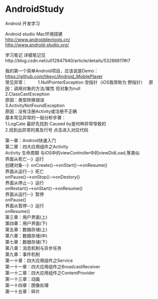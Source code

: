# AndroidStudy
Android 开发学习

Android studio Mac环境搭建    
http://www.androiddevtools.cn/     
http://www.android-studio.org/

学习笔记 详细笔记见http://blog.csdn.net/u012847940/article/details/53286817#t7         
       
我的第一个简单Android项目，应该说是Demo：https://github.com/tikeyc/Android_MobilePlayer              
常见异常：                
    1.NullPointerException  空指针（iOS我常称为 野指针）   
    原因：调用对象的方法/属性 但对象为null    
    2.ClassCastException   
    原因：类型转换错误   
    3.ActivityNotFoundException   
    原因：没有注册Activity或注册不正确   
基本常见异常的一般分析步骤：   
    1.LogCate 最好先找到 Caused by是何种异常导致的    
    2.找到出异常的类及行号 点击进入对应代码    
    
    
       
   第一章：Android快速入门     
   第二章：四大应用组件之Activity     
   Activity 生命周期  与iOS中的viewController中的viewDidLoad,等类似        
 界面从死亡--》运行        
     创建对象--》onCreate()-->onStart()-->onResume()        
 界面从运行--》死亡      
     onPause()-->onStop()-->onDestory()       
 界面从停止--》运行       
     onRestart()-->onStart()-->onResume()       
 界面从运行--》暂停       
     onPause()        
 界面从暂停--》运行      
     onResume()   
   第三章：用户界面(上)     
   第四章：用户界面(下)    
   第五章：数据存储(上)    
   第六章：数据存储(中)    
   第七章：数据存储(下)    
   第八章：消息机制与异步任务    
   第九章：事件机制    
   第一十章：四大应用组件之Service    
   第一十一章：四大应用组件之BroadcastReceiver    
   第一十二章：四大应用组件之ContentProvider    
   第一十三章：动画    
   第一十四章：图像处理     
   第一十五章：碎片     
